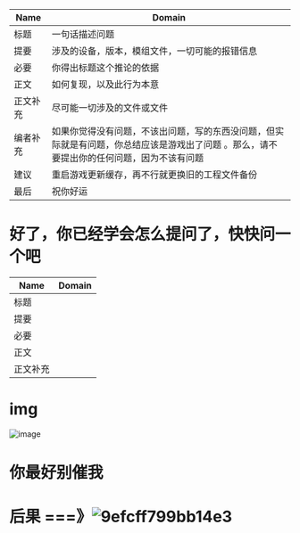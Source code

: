 


|Name|Domain|
|-|-|
|标题|一句话描述问题  
|提要|涉及的设备，版本，模组文件，一切可能的报错信息  
|必要|你得出标题这个推论的依据  
|正文|如何复现，以及此行为本意  
|正文补充|尽可能一切涉及的文件或文件  
|编者补充|如果你觉得没有问题，不该出问题，写的东西没问题，但实际就是有问题，你总结应该是游戏出了问题  。那么，请不要提出你的任何问题，因为不该有问题  
|建议|重启游戏更新缓存，再不行就更换旧的工程文件备份  
|最后|祝你好运  

#  好了，你已经学会怎么提问了，快快问一个吧


|Name|Domain|
|-|-|
|标题|
|提要|
|必要|
|正文|
|正文补充|


  
  # img
  ![image](https://user-images.githubusercontent.com/86919167/180599761-c2e00e9f-5c5d-4331-aa53-f1b27bda1e8e.png)


# 你最好别催我

# 后果 ===》![9efcff799bb14e3](https://user-images.githubusercontent.com/86919167/180611436-fe368c74-3e73-46bf-8a6f-1d1f407c29a0.gif)
